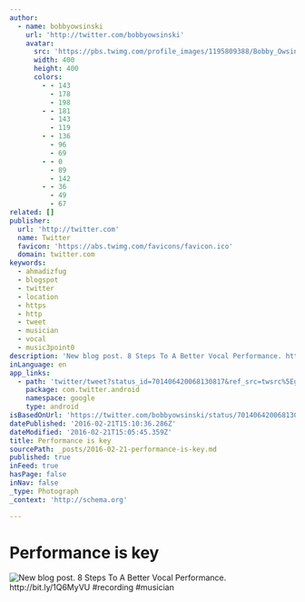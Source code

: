 ```yaml
---
author:
  - name: bobbyowsinski
    url: 'http://twitter.com/bobbyowsinski'
    avatar:
      src: 'https://pbs.twimg.com/profile_images/1195809388/Bobby_Owsinski_head_8-10_400x400.jpg'
      width: 400
      height: 400
      colors:
        - - 143
          - 178
          - 198
        - - 181
          - 143
          - 119
        - - 136
          - 96
          - 69
        - - 0
          - 89
          - 142
        - - 36
          - 49
          - 67
related: []
publisher:
  url: 'http://twitter.com'
  name: Twitter
  favicon: 'https://abs.twimg.com/favicons/favicon.ico'
  domain: twitter.com
keywords:
  - ahmadizfug
  - blogspot
  - twitter
  - location
  - https
  - http
  - tweet
  - musician
  - vocal
  - music3point0
description: 'New blog post. 8 Steps To A Better Vocal Performance. http://bit.ly/1Q6MyVU #recording #musician'
inLanguage: en
app_links:
  - path: 'twitter/tweet?status_id=701406420068130817&ref_src=twsrc%5Egoogle%7Ctwcamp%5Eandroidseo%7Ctwgr%5Estatus%7Ctwterm%5E701406420068130817'
    package: com.twitter.android
    namespace: google
    type: android
isBasedOnUrl: 'https://twitter.com/bobbyowsinski/status/701406420068130817'
datePublished: '2016-02-21T15:10:36.286Z'
dateModified: '2016-02-21T15:05:45.359Z'
title: Performance is key
sourcePath: _posts/2016-02-21-performance-is-key.md
published: true
inFeed: true
hasPage: false
inNav: false
_type: Photograph
_context: 'http://schema.org'

---
```

# Performance is key
![New blog post&period; 8 Steps To A Better Vocal Performance&period; http&colon;&sol;&sol;bit&period;ly&sol;1Q6MyVU &num;recording &num;musician](https://pbs.twimg.com/media/CbvlbC-XIAARotM.jpg:large)